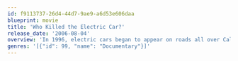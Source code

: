 ```yaml
---
id: f9113737-26d4-44d7-9ae9-a6d53e606daa
blueprint: movie
title: 'Who Killed the Electric Car?'
release_date: '2006-08-04'
overview: 'In 1996, electric cars began to appear on roads all over California. They were quiet and fast, produced no exhaust, and ran without gasoline... Ten years later, these cars were destroyed.'
genres: '[{"id": 99, "name": "Documentary"}]'
---
```

